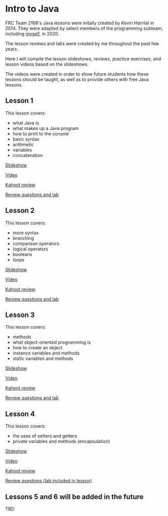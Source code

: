 # Intro to Java
FRC Team 2168's Java lessons were initally created by Kevin Harrilal in 2014. They were adapted by select members of the programming subteam, including [myself](https://github.com/CierraO), in 2020.

The lesson reviews and labs were created by me throughout the past few years.

Here I will compile the lesson slideshows, reviews, practice exercises, and lesson videos based on the slideshows.

The videos were created in order to show future students how these lessons should be taught, as well as to provide others with free Java lessons.

## Lesson 1
This lesson covers:
- what Java is
- what makes up a Java program
- how to print to the console
- basic syntax
- arithmetic
- variables
- concatenation

[Slideshow](https://docs.google.com/presentation/d/1Rj-yLH_iVOe9-8BvjNRBQY31414TcE2cPcWbz_j_4KM/edit?usp=sharing)

[Video](https://youtu.be/vfsFw-xBYqA)

[Kahoot review](https://create.kahoot.it/share/intro-to-java-lesson-1/c7497912-e782-4c45-aa11-5671cb48b4f0)

[Review questions and lab](https://docs.google.com/presentation/d/1OMadwWx5-E9cPUZQCLpcqakKhRJuXOjgXorOnurLM34/edit?usp=sharing)

## Lesson 2
This lesson covers:
- more syntax
- branching
- comparison operators
- logical operators
- booleans
- loops

[Slideshow](https://docs.google.com/presentation/d/18a2WqYWUxE6AjauswzPmnogjBrA5PMz1rH7LuDyfxpM/edit?usp=sharing)

[Video](https://youtu.be/lmgGt96HIq0)

[Kahoot review](https://create.kahoot.it/share/intro-to-java-lesson-2/afa6be7f-d3a1-4e8d-a1b4-207845e41123)

[Review questions and lab](https://docs.google.com/presentation/d/1PLrRAGmamT2LJU7mKf4rZ1opklS631JROnFROxf_wug/edit?usp=sharing)

## Lesson 3
This lesson covers:
- methods
- what object-oriented programming is
- how to create an object
- instance variables and methods
- static variables and methods

[Slideshow](https://docs.google.com/presentation/d/1vLNiDe3zJ8BN-BqzSBImWj9KIPPx8ODGz5m9piBXWHw/edit?usp=sharing)

[Video](https://youtu.be/PVPXk4oBBKI)

[Kahoot review](https://create.kahoot.it/share/intro-to-java-lesson-3-review/7794e340-4e45-4304-bcbd-951bd6e39eb7)

[Review questions and lab](https://docs.google.com/presentation/d/11RX3CbdUxdjBTxBOv4onXtm3uPSeGfknj49vvpOdNpQ/edit?usp=sharing)

## Lesson 4
This lesson covers:
- the uses of setters and getters
- private variables and methods (encapsulation)

[Slideshow](https://docs.google.com/presentation/d/1yXBRu4CTAXmWaZf6emLp27CK1GcNviQQANsjRltoum0/edit?usp=sharing)

[Video](https://youtu.be/FqD4Rr7qqI4)

[Kahoot review](https://create.kahoot.it/share/intro-to-java-lesson-4/3e3c18fd-fe9f-4a2b-86cf-95366c11ae39)

[Review questions (lab included in lesson)](https://docs.google.com/presentation/d/1mb7wZLfgAUzQ-PAmg9mAUfucezWdO2HcKu5AGZlF_hU/edit?usp=sharing)

## Lessons 5 and 6 will be added in the future
TBD
